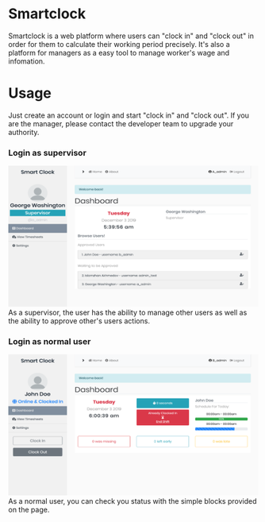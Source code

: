 # Smartclock
Smartclock is a web platform where users can "clock in" and "clock out" in order for them to calculate their working period precisely. It's also a platform for managers as a easy tool to manage worker's wage and infomation. 
# Usage
Just create an account or login and start "clock in" and "clock out". If you are the manager, please contact the developer team to upgrade your authority.
### Login as supervisor
![Image of 01](https://github.com/o0BB0o/csc210-smartclock/blob/master/snap/01.png)
As a supervisor, the user has the ability to manage other users as well as the ability to approve other's users actions. 
### Login as normal user
![Image of 02](https://github.com/o0BB0o/csc210-smartclock/blob/master/snap/02.png)
As a normal user, you can check you status with the simple blocks provided on the page. 
